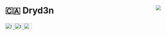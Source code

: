 <div>
  <h1 align="left">🇨🇦 Dryd3n  <img align="right" src="https://spotify-recently-played-readme.vercel.app/api?user=drydenbryson&count=1"></img>
</div></h1> 
 
###

<div align="left">
  <a href="https://www.linkedin.com/in/dryden-b-33032316a/" target="_blank">
    <img src="https://raw.githubusercontent.com/maurodesouza/profile-readme-generator/master/src/assets/icons/social/linkedin/default.svg" width="26" height="20" alt="linkedin logo"  />
  </a>
  <a href="https://twitter.com/Dryd3nB" target="_blank">
    <img src="https://raw.githubusercontent.com/maurodesouza/profile-readme-generator/master/src/assets/icons/social/twitter/default.svg" width="26" height="20" alt="twitter logo"  />
  </a>
  <a href="https://www.youtube.com/channel/UCs9hopZ06td1SaypLeuZ1LA" target="_blank">
    <img src="https://raw.githubusercontent.com/maurodesouza/profile-readme-generator/master/src/assets/icons/social/youtube/default.svg" width="26" height="20" alt="youtube logo"  />
  </a>
</div>
